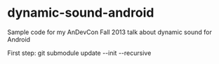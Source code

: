 dynamic-sound-android
=====================

Sample code for my AnDevCon Fall 2013 talk about dynamic sound for Android

First step: git submodule update --init --recursive
